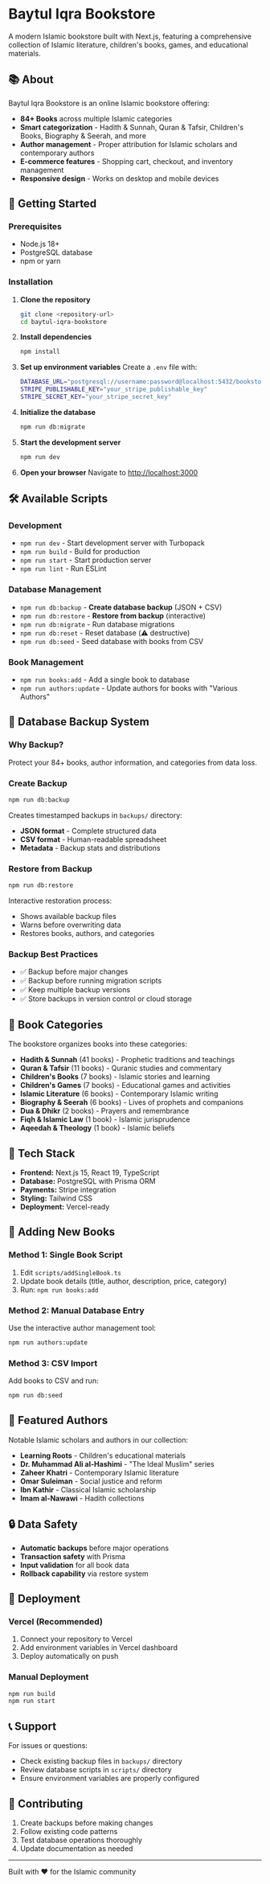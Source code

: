 # Baytul Iqra Bookstore

A modern Islamic bookstore built with Next.js, featuring a comprehensive collection of Islamic literature, children's books, games, and educational materials.

## 📚 About

Baytul Iqra Bookstore is an online Islamic bookstore offering:
- **84+ Books** across multiple Islamic categories
- **Smart categorization** - Hadith & Sunnah, Quran & Tafsir, Children's Books, Biography & Seerah, and more
- **Author management** - Proper attribution for Islamic scholars and contemporary authors
- **E-commerce features** - Shopping cart, checkout, and inventory management
- **Responsive design** - Works on desktop and mobile devices

## 🚀 Getting Started

### Prerequisites
- Node.js 18+ 
- PostgreSQL database
- npm or yarn

### Installation

1. **Clone the repository**
   ```bash
   git clone <repository-url>
   cd baytul-iqra-bookstore
   ```

2. **Install dependencies**
   ```bash
   npm install
   ```

3. **Set up environment variables**
   Create a `.env` file with:
   ```bash
   DATABASE_URL="postgresql://username:password@localhost:5432/bookstore"
   STRIPE_PUBLISHABLE_KEY="your_stripe_publishable_key"
   STRIPE_SECRET_KEY="your_stripe_secret_key"
   ```

4. **Initialize the database**
   ```bash
   npm run db:migrate
   ```

5. **Start the development server**
   ```bash
   npm run dev
   ```

6. **Open your browser**
   Navigate to [http://localhost:3000](http://localhost:3000)

## 🛠️ Available Scripts

### Development
- `npm run dev` - Start development server with Turbopack
- `npm run build` - Build for production
- `npm run start` - Start production server
- `npm run lint` - Run ESLint

### Database Management
- `npm run db:backup` - **Create database backup** (JSON + CSV)
- `npm run db:restore` - **Restore from backup** (interactive)
- `npm run db:migrate` - Run database migrations
- `npm run db:reset` - Reset database (⚠️ destructive)
- `npm run db:seed` - Seed database with books from CSV

### Book Management
- `npm run books:add` - Add a single book to database
- `npm run authors:update` - Update authors for books with "Various Authors"

## 💾 Database Backup System

### Why Backup?
Protect your 84+ books, author information, and categories from data loss.

### Create Backup
```bash
npm run db:backup
```
Creates timestamped backups in `backups/` directory:
- **JSON format** - Complete structured data
- **CSV format** - Human-readable spreadsheet
- **Metadata** - Backup stats and distributions

### Restore from Backup
```bash
npm run db:restore
```
Interactive restoration process:
- Shows available backup files
- Warns before overwriting data
- Restores books, authors, and categories

### Backup Best Practices
- ✅ Backup before major changes
- ✅ Backup before running migration scripts
- ✅ Keep multiple backup versions
- ✅ Store backups in version control or cloud storage

## 📖 Book Categories

The bookstore organizes books into these categories:
- **Hadith & Sunnah** (41 books) - Prophetic traditions and teachings
- **Quran & Tafsir** (11 books) - Quranic studies and commentary
- **Children's Books** (7 books) - Islamic stories and learning
- **Children's Games** (7 books) - Educational games and activities
- **Islamic Literature** (6 books) - Contemporary Islamic writing
- **Biography & Seerah** (6 books) - Lives of prophets and companions
- **Dua & Dhikr** (2 books) - Prayers and remembrance
- **Fiqh & Islamic Law** (1 book) - Islamic jurisprudence
- **Aqeedah & Theology** (1 book) - Islamic beliefs

## 🔧 Tech Stack

- **Frontend:** Next.js 15, React 19, TypeScript
- **Database:** PostgreSQL with Prisma ORM
- **Payments:** Stripe integration
- **Styling:** Tailwind CSS
- **Deployment:** Vercel-ready

## 📝 Adding New Books

### Method 1: Single Book Script
1. Edit `scripts/addSingleBook.ts`
2. Update book details (title, author, description, price, category)
3. Run: `npm run books:add`

### Method 2: Manual Database Entry
Use the interactive author management tool:
```bash
npm run authors:update
```

### Method 3: CSV Import
Add books to CSV and run:
```bash
npm run db:seed
```

## 🎯 Featured Authors

Notable Islamic scholars and authors in our collection:
- **Learning Roots** - Children's educational materials
- **Dr. Muhammad Ali al-Hashimi** - "The Ideal Muslim" series
- **Zaheer Khatri** - Contemporary Islamic literature
- **Omar Suleiman** - Social justice and reform
- **Ibn Kathir** - Classical Islamic scholarship
- **Imam al-Nawawi** - Hadith collections

## 🔒 Data Safety

- **Automatic backups** before major operations
- **Transaction safety** with Prisma
- **Input validation** for all book data
- **Rollback capability** via restore system

## 🚀 Deployment

### Vercel (Recommended)
1. Connect your repository to Vercel
2. Add environment variables in Vercel dashboard
3. Deploy automatically on push

### Manual Deployment
```bash
npm run build
npm run start
```

## 📞 Support

For issues or questions:
- Check existing backup files in `backups/` directory
- Review database scripts in `scripts/` directory
- Ensure environment variables are properly configured

## 🤝 Contributing

1. Create backups before making changes
2. Follow existing code patterns
3. Test database operations thoroughly
4. Update documentation as needed

---

Built with ❤️ for the Islamic community
